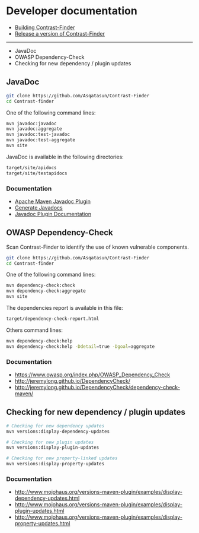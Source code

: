 #  Developer documentation 

* [Building Contrast-Finder](Build/README.md)
* [Release a version of Contrast-Finder](Release/README.md) 

-----

* JavaDoc
* OWASP Dependency-Check
* Checking for new dependency / plugin updates

## JavaDoc

```bash
git clone https://github.com/Asqatasun/Contrast-Finder
cd Contrast-finder
```

One of the following command lines:
```bash
mvn javadoc:javadoc
mvn javadoc:aggregate
mvn javadoc:test-javadoc
mvn javadoc:test-aggregate 
mvn site
```

JavaDoc is available in the following directories:
```bash
target/site/apidocs
target/site/testapidocs
```

### Documentation
* [Apache Maven Javadoc Plugin](https://maven.apache.org/plugins/maven-javadoc-plugin/)
* [Generate Javadocs](https://maven.apache.org/plugins/maven-javadoc-plugin/usage.html)
* [Javadoc Plugin Documentation](https://maven.apache.org/plugins/maven-javadoc-plugin/javadoc-mojo.html)



##  OWASP Dependency-Check
Scan Contrast-Finder to identify the use of known vulnerable components. 

```bash
git clone https://github.com/Asqatasun/Contrast-Finder
cd Contrast-finder
```

One of the following command lines:
```bash
mvn dependency-check:check
mvn dependency-check:aggregate
mvn site
```

The dependencies report is available in this file:
```bash
target/dependency-check-report.html 
```

Others command lines:
```bash
mvn dependency-check:help
mvn dependency-check:help -Ddetail=true -Dgoal=aggregate 
```

### Documentation
* https://www.owasp.org/index.php/OWASP_Dependency_Check
* http://jeremylong.github.io/DependencyCheck/
* http://jeremylong.github.io/DependencyCheck/dependency-check-maven/

## Checking for new dependency / plugin updates
```bash
# Checking for new dependency updates
mvn versions:display-dependency-updates 

# Checking for new plugin updates
mvn versions:display-plugin-updates  

# Checking for new property-linked updates
mvn versions:display-property-updates 
```
### Documentation
* http://www.mojohaus.org/versions-maven-plugin/examples/display-dependency-updates.html
* http://www.mojohaus.org/versions-maven-plugin/examples/display-plugin-updates.html
* http://www.mojohaus.org/versions-maven-plugin/examples/display-property-updates.html
